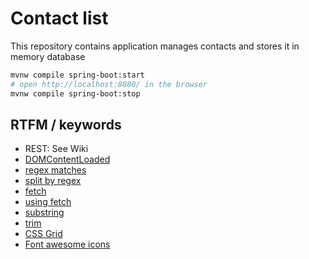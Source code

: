 # Contact list
This repository contains application manages contacts and stores it in memory database

```bash
mvnw compile spring-boot:start
# open http://localhost:8080/ in the browser
mvnw compile spring-boot:stop
```

## RTFM / keywords
* REST: See Wiki
* [DOMContentLoaded](https://developer.mozilla.org/ru/docs/Web/API/Window/DOMContentLoaded_event)
* [regex matches](https://bobbyhadz.com/blog/javascript-check-if-regex-matches-entire-string)
* [split by regex](https://developer.mozilla.org/ru/docs/Web/JavaScript/Reference/Global_Objects/String/split#example_removing_spaces_from_a_string)
* [fetch](https://developer.mozilla.org/ru/docs/Web/API/Fetch_API)
* [using fetch](https://developer.mozilla.org/ru/docs/Web/API/Fetch_API/Using_Fetch)
* [substring](https://developer.mozilla.org/ru/docs/Web/JavaScript/Reference/Global_Objects/String/substring)
* [trim](https://developer.mozilla.org/ru/docs/Web/JavaScript/Reference/Global_Objects/String/Trim)
* [CSS Grid](https://css-tricks.com/couple-takes-sticky-footer/)
* [Font awesome icons](https://fontawesome.com/icons/plus?s=solid)
